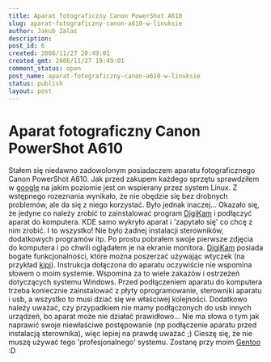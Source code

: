 ```yaml
---
title: Aparat fotograficzny Canon PowerShot A610
slug: aparat-fotograficzny-canon-a610-w-linuksie
author: Jakub Zalas
description: 
post_id: 6
created: 2006/11/27 20:49:01
created_gmt: 2006/11/27 19:49:01
comment_status: open
post_name: aparat-fotograficzny-canon-a610-w-linuksie
status: publish
layout: post
---
```


<!--Stałem się niedawno zadowolonym posiadaczem aparatu fotograficznego Canon PowerShot A610. Jak przed zakupem każdego sprzętu sprawdziłem w google na jakim poziomie jest on wspierany przez system Linux. Z wstępnego rozeznania wynikało, że nie obędzie się bez drobnych problemów, ale da się z niego korzystać. Było jednak inaczej...-->

# Aparat fotograficzny Canon PowerShot A610

Stałem się niedawno zadowolonym posiadaczem aparatu fotograficznego Canon PowerShot A610. Jak przed zakupem każdego sprzętu sprawdziłem w [google](http://www.google.com) na jakim poziomie jest on wspierany przez system Linux. Z wstępnego rozeznania wynikało, że nie obędzie się bez drobnych problemów, ale da się z niego korzystać. Było jednak inaczej... Okazało się, że jedyne co należy zrobić to zainstalować program [DigiKam](http://www.digikam.org/) i podłączyć aparat do komputera. KDE samo wykryło aparat i 'zapytało się' co chcę z nim zrobić. I to wszystko! Nie było żadnej instalacji sterowników, dodatkowych programów itp. Po prostu pobrałem swoje pierwsze zdjęcia do komputera i po chwili oglądałem je na ekranie monitora. [DigiKam](http://www.digikam.org/) posiada bogate funkcjonalności, które można poszerzać używając wtyczek (na przykład [kipi](http://extragear.kde.org/apps/kipi/)). Instrukcja dołączona do aparatu oczywiście nie wspomina słowem o moim systemie. Wspomina za to wiele zakazów i ostrzeżeń dotyczących systemu Windows. Przed podłączeniem aparatu do komputera trzeba koniecznie zainstalować z płyty oprogramowanie, sterowniki aparatu i usb, a wszystko to musi dziać się we właściwej kolejności. Dodatkowo należy uważać, czy przypadkiem nie mamy podłączonych do usb innych urządzeń, bo aparat może nie działać prawidłowo... Nie ma słowa o tym jak naprawić swoje niewłaściwe postępowanie (np podłączenie aparatu przed instalacją sterownika), więc lepiej na prawdę uważać ;) Cieszę się, że nie muszę używać tego 'profesjonalnego' systemu. Zostanę przy moim [Gentoo](http://www.gentoo.org) :D
